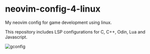 # neovim-config-4-linux
My neovim config for game development using linux.

This repository includes LSP configurations for C, C++, Odin, Lua and Javascript.


![gconfig](https://github.com/kin8tic/neovim-config-4-windows/blob/main/gconfig.png)


